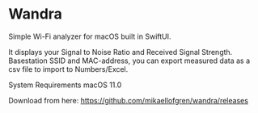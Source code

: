 # Wandra
Simple Wi-Fi analyzer for macOS built in SwiftUI.

It displays your Signal to Noise Ratio and Received Signal Strength.
Basestation SSID and MAC-address, you can export measured data as
a csv file to import to Numbers/Excel.

System Requirements
macOS 11.0 

Download from here:
https://github.com/mikaellofgren/wandra/releases
